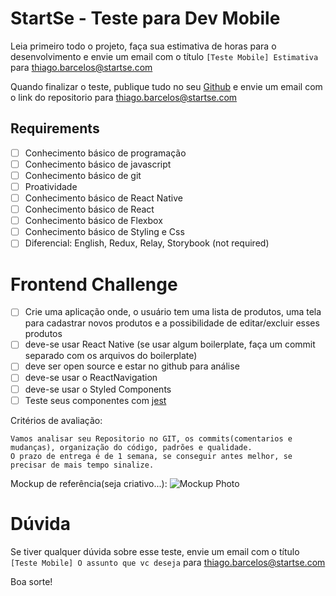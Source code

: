 # StartSe - Teste para Dev Mobile

Leia primeiro todo o projeto, faça sua estimativa de horas para o desenvolvimento e envie um email com o título `[Teste Mobile] Estimativa` para thiago.barcelos@startse.com

Quando finalizar o teste, publique tudo no seu [Github](https://github.com) e envie um email com o link do repositorio para thiago.barcelos@startse.com

## Requirements
- [ ] Conhecimento básico de programação
- [ ] Conhecimento básico de javascript
- [ ] Conhecimento básico de git
- [ ] Proatividade
- [ ] Conhecimento básico de  React Native
- [ ] Conhecimento básico de  React
- [ ] Conhecimento básico de  Flexbox
- [ ] Conhecimento básico de  Styling e Css
- [ ] Diferencial: English, Redux, Relay, Storybook (not required)

# Frontend Challenge

- [ ] Crie uma aplicação onde, o usuário tem uma lista de produtos, uma tela para cadastrar novos produtos e a possibilidade de editar/excluir esses produtos
- [ ] deve-se usar React Native (se usar algum boilerplate, faça um commit separado com os arquivos do boilerplate)
- [ ] deve ser open source e estar no github para análise
- [ ] deve-se usar o ReactNavigation
- [ ] deve-se usar o Styled Components
- [ ] Teste seus componentes com [jest]

[jest]: https://jest-everywhere.now.sh


Critérios de avaliação:
```
Vamos analisar seu Repositorio no GIT, os commits(comentarios e mudanças), organização do código, padrões e qualidade.
O prazo de entrega é de 1 semana, se conseguir antes melhor, se precisar de mais tempo sinalize.
```

Mockup de referência(seja criativo...):
![Mockup Photo](https://preview.ibb.co/hgFVex/mockup.png 'Frontend Test')

# Dúvida

Se tiver qualquer dúvida sobre esse teste, envie um email com o título `[Teste Mobile] O assunto que vc deseja` para thiago.barcelos@startse.com

Boa sorte!

